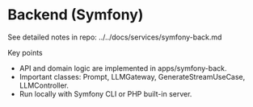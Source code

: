 # Backend (Symfony)

See detailed notes in repo: ../../docs/services/symfony-back.md

Key points
- API and domain logic are implemented in apps/symfony-back.
- Important classes: Prompt, LLMGateway, GenerateStreamUseCase, LLMController.
- Run locally with Symfony CLI or PHP built-in server.
